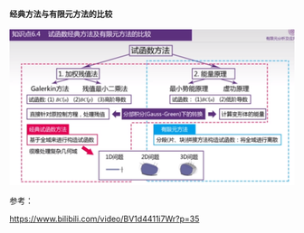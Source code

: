 #### 经典方法与有限元方法的比较

![image-20201113111217236](../imags/image-20201113111217236.png)





参考：

https://www.bilibili.com/video/BV1d4411i7Wr?p=35